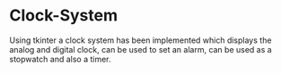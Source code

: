 # Clock-System
Using tkinter a clock system has been implemented which displays the analog and digital clock, can be used to set an alarm, can be used as a stopwatch and also a timer. 
